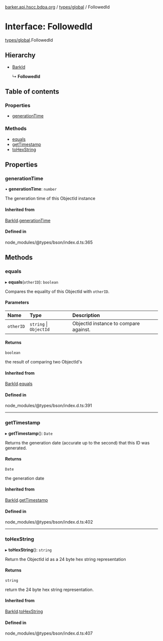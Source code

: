 [barker.api.hscc.bdpa.org][1] / [types/global][2] / FollowedId

# Interface: FollowedId

[types/global][2].FollowedId

## Hierarchy

- [BarkId][3]

  ↳ **FollowedId**

## Table of contents

### Properties

- [generationTime][4]

### Methods

- [equals][5]
- [getTimestamp][6]
- [toHexString][7]

## Properties

### generationTime

• **generationTime**: `number`

The generation time of this ObjectId instance

#### Inherited from

[BarkId][3].[generationTime][8]

#### Defined in

node_modules/@types/bson/index.d.ts:365

## Methods

### equals

▸ **equals**(`otherID`): `boolean`

Compares the equality of this ObjectId with `otherID`.

#### Parameters

| Name      | Type                   | Description                           |
| :-------- | :--------------------- | :------------------------------------ |
| `otherID` | `string` \| `ObjectId` | ObjectId instance to compare against. |

#### Returns

`boolean`

the result of comparing two ObjectId's

#### Inherited from

[BarkId][3].[equals][9]

#### Defined in

node_modules/@types/bson/index.d.ts:391

---

### getTimestamp

▸ **getTimestamp**(): `Date`

Returns the generation date (accurate up to the second) that this ID was
generated.

#### Returns

`Date`

the generation date

#### Inherited from

[BarkId][3].[getTimestamp][10]

#### Defined in

node_modules/@types/bson/index.d.ts:402

---

### toHexString

▸ **toHexString**(): `string`

Return the ObjectId id as a 24 byte hex string representation

#### Returns

`string`

return the 24 byte hex string representation.

#### Inherited from

[BarkId][3].[toHexString][11]

#### Defined in

node_modules/@types/bson/index.d.ts:407

[1]: ../README.md
[2]: ../modules/types_global.md
[3]: types_global.barkid.md
[4]: types_global.followedid.md#generationtime
[5]: types_global.followedid.md#equals
[6]: types_global.followedid.md#gettimestamp
[7]: types_global.followedid.md#tohexstring
[8]: types_global.barkid.md#generationtime
[9]: types_global.barkid.md#equals
[10]: types_global.barkid.md#gettimestamp
[11]: types_global.barkid.md#tohexstring
